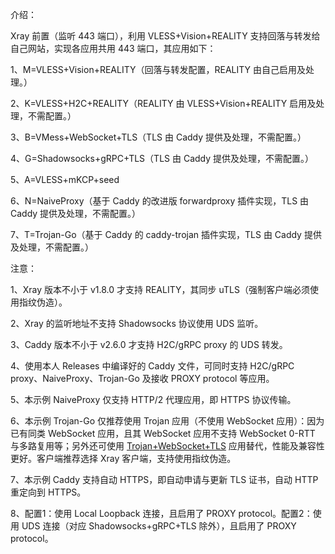 介绍：

Xray 前置（监听 443 端口），利用 VLESS+Vision+REALITY 支持回落与转发给自己网站，实现各应用共用 443 端口，其应用如下：

1、M=VLESS+Vision+REALITY（回落与转发配置，REALITY 由自己启用及处理。）

2、K=VLESS+H2C+REALITY（REALITY 由 VLESS+Vision+REALITY 启用及处理，不需配置。）

3、B=VMess+WebSocket+TLS（TLS 由 Caddy 提供及处理，不需配置。）

4、G=Shadowsocks+gRPC+TLS（TLS 由 Caddy 提供及处理，不需配置。）

5、A=VLESS+mKCP+seed

6、N=NaiveProxy（基于 Caddy 的改进版 forwardproxy 插件实现，TLS 由 Caddy 提供及处理，不需配置。）

7、T=Trojan-Go（基于 Caddy 的 caddy-trojan 插件实现，TLS 由 Caddy 提供及处理，不需配置。）

注意：

1、Xray 版本不小于 v1.8.0 才支持 REALITY，其同步 uTLS（强制客户端必须使用指纹伪造）。

2、Xray 的监听地址不支持 Shadowsocks 协议使用 UDS 监听。

3、Caddy 版本不小于 v2.6.0 才支持 H2C/gRPC proxy 的 UDS 转发。

4、使用本人 Releases 中编译好的 Caddy 文件，可同时支持 H2C/gRPC proxy、NaiveProxy、Trojan-Go 及接收 PROXY protocol 等应用。

5、本示例 NaiveProxy 仅支持 HTTP/2 代理应用，即 HTTPS 协议传输。

6、本示例 Trojan-Go 仅推荐使用 Trojan 应用（不使用 WebSocket 应用）：因为已有同类 WebSocket 应用，且其 WebSocket 应用不支持 WebSocket 0-RTT 与多路复用等；另外还可使用 [Trojan+WebSocket+TLS](https://github.com/lxhao61/integrated-examples/tree/main/V2Ray(Trojan%2BWebSocket)%2BCaddy%5CNginx) 应用替代，性能及兼容性更好。客户端推荐选择 Xray 客户端，支持使用指纹伪造。

7、本示例 Caddy 支持自动 HTTPS，即自动申请与更新 TLS 证书，自动 HTTP 重定向到 HTTPS。

8、配置1：使用 Local Loopback 连接，且启用了 PROXY protocol。配置2：使用 UDS 连接（对应 Shadowsocks+gRPC+TLS 除外），且启用了 PROXY protocol。
